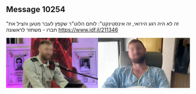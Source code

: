 ## Message 10254

"זה לא היה רגע הירואי, זה אינסטינקט":
לוחם הלוט"ר שקפץ לעבר מטען והציל את חברו - משחזר לראשונה
https://www.idf.il/211346

![Photo](./10254/10254_photo.jpg)
